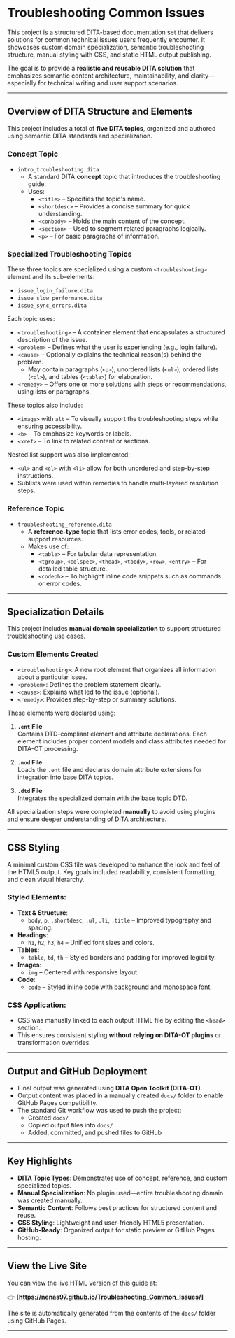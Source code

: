 # Troubleshooting Common Issues

This project is a structured DITA-based documentation set that delivers solutions for common technical issues users frequently encounter. It showcases custom domain specialization, semantic troubleshooting structure, manual styling with CSS, and static HTML output publishing.

The goal is to provide a **realistic and reusable DITA solution** that emphasizes semantic content architecture, maintainability, and clarity—especially for technical writing and user support scenarios.

---

## Overview of DITA Structure and Elements

This project includes a total of **five DITA topics**, organized and authored using semantic DITA standards and specialization.

### Concept Topic
- `intro_troubleshooting.dita`  
  - A standard DITA **concept** topic that introduces the troubleshooting guide.
  - Uses:
    - `<title>` – Specifies the topic's name.
    - `<shortdesc>` – Provides a concise summary for quick understanding.
    - `<conbody>` – Holds the main content of the concept.
    - `<section>` – Used to segment related paragraphs logically.
    - `<p>` – For basic paragraphs of information.

### Specialized Troubleshooting Topics
These three topics are specialized using a custom `<troubleshooting>` element and its sub-elements:

- `issue_login_failure.dita`
- `issue_slow_performance.dita`
- `issue_sync_errors.dita`

Each topic uses:

- `<troubleshooting>` – A container element that encapsulates a structured description of the issue.
- `<problem>` – Defines what the user is experiencing (e.g., login failure).
- `<cause>` – Optionally explains the technical reason(s) behind the problem.
  - May contain paragraphs (`<p>`), unordered lists (`<ul>`), ordered lists (`<ol>`), and tables (`<table>`) for elaboration.
- `<remedy>` – Offers one or more solutions with steps or recommendations, using lists or paragraphs.

These topics also include:

- `<image>` with `alt` – To visually support the troubleshooting steps while ensuring accessibility.
- `<b>` – To emphasize keywords or labels.
- `<xref>` – To link to related content or sections.

Nested list support was also implemented:
- `<ul>` and `<ol>` with `<li>` allow for both unordered and step-by-step instructions.
- Sublists were used within remedies to handle multi-layered resolution steps.

### Reference Topic
- `troubleshooting_reference.dita`  
  - A **reference-type** topic that lists error codes, tools, or related support resources.
  - Makes use of:
    - `<table>` – For tabular data representation.
    - `<tgroup>`, `<colspec>`, `<thead>`, `<tbody>`, `<row>`, `<entry>` – For detailed table structure.
    - `<codeph>` – To highlight inline code snippets such as commands or error codes.

---

## Specialization Details

This project includes **manual domain specialization** to support structured troubleshooting use cases.

### Custom Elements Created

- `<troubleshooting>`: A new root element that organizes all information about a particular issue.
- `<problem>`: Defines the problem statement clearly.
- `<cause>`: Explains what led to the issue (optional).
- `<remedy>`: Provides step-by-step or summary solutions.

These elements were declared using:

1. **`.ent` File**  
   Contains DTD-compliant element and attribute declarations. Each element includes proper content models and class attributes needed for DITA-OT processing.

2. **`.mod` File**  
   Loads the `.ent` file and declares domain attribute extensions for integration into base DITA topics.

3. **`.dtd` File**  
   Integrates the specialized domain with the base topic DTD.

All specialization steps were completed **manually** to avoid using plugins and ensure deeper understanding of DITA architecture.

---

## CSS Styling

A minimal custom CSS file was developed to enhance the look and feel of the HTML5 output. Key goals included readability, consistent formatting, and clean visual hierarchy.

### Styled Elements:

- **Text & Structure**:
  - `body`, `p`, `.shortdesc`, `.ul`, `.li`, `.title` – Improved typography and spacing.
- **Headings**:
  - `h1`, `h2`, `h3`, `h4` – Unified font sizes and colors.
- **Tables**:
  - `table`, `td`, `th` – Styled borders and padding for improved legibility.
- **Images**:
  - `img` – Centered with responsive layout.
- **Code**:
  - `code` – Styled inline code with background and monospace font.

### CSS Application:

- CSS was manually linked to each output HTML file by editing the `<head>` section.
- This ensures consistent styling **without relying on DITA-OT plugins** or transformation overrides.

---

## Output and GitHub Deployment

- Final output was generated using **DITA Open Toolkit (DITA-OT)**.
- Output content was placed in a manually created `docs/` folder to enable GitHub Pages compatibility.
- The standard Git workflow was used to push the project:
  - Created `docs/`
  - Copied output files into `docs/`
  - Added, committed, and pushed files to GitHub

---

## Key Highlights

- **DITA Topic Types**: Demonstrates use of concept, reference, and custom specialized topics.
- **Manual Specialization**: No plugin used—entire troubleshooting domain was created manually.
- **Semantic Content**: Follows best practices for structured content and reuse.
- **CSS Styling**: Lightweight and user-friendly HTML5 presentation.
- **GitHub-Ready**: Organized output for static preview or GitHub Pages hosting.

---

## View the Live Site

You can view the live HTML version of this guide at:

👉 **[https://nenas97.github.io/Troubleshooting_Common_Issues/]**

The site is automatically generated from the contents of the `docs/` folder using GitHub Pages.

---
